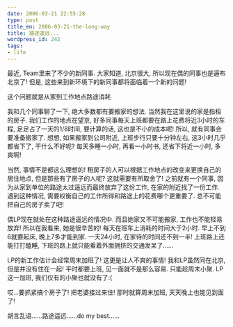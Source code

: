 ```yaml
---
date: 2006-03-21 22:55:28
type: post
title_en: 2006-03-21-the-long-way
title: 路途遥远...
wordpress_id: 242
tags:
- life
---
```


最近, Team里来了不少的新同事. 大家知道, 北京很大, 所以现在偶的同事也是遍布北京了! 但是, 这些来到新环境下的新同事都将面临着一个新的问题!

这个问题就是从家到工作地点路途消耗

我和几个同事聊了一下, 绝大多数都有要搬家的想法. 当然我在这里说的家是指租的房子. 我们工作的地点在望京, 好多同事每天上班都要在路上花费将近3小时的车程, 足足占了一天的1/8时间, 要计算的话, 这也是不小的成本呢! 所以, 就有同事会要准备搬家了. 想想, 如果搬家到公司附近, 上班步行只要十分钟左右, 这3小时几乎都省下了, 干什么不好呢? 每天多睡一小时, 再看一小时书, 还省下将近一小时, 多爽啊!

当然, 事情不是都这么理想的! 租房子的人可以根据工作地点的改变来更换自己的居住地点, 但是那些有了房子的人呢? 这就需要有所取舍了! 之前就有一个同事, 因为从家到单位的路途太过遥远而最终放弃了这份工作, 在家的附近找了一份工作. 遇到这种情况, 需要权衡自己的工作所得和路途上的花费哪个更重要了. 总不可能把自己的房子卖了吧!

偶LP现在就处在这种路途遥远的情况中. 而且她家又不可能搬家, 工作也不能轻易放弃! 所以在我看来, 她是很辛苦的! 每天在班车上消耗的时间大于2小时. 早上不到6就要起床, 晚上7多才能到家. 一天24小时, 在家待的时间还不到一半! 上班路上还能打打瞌睡, 下班的路上就只能看着外面拥挤的交通发呆了......

LP的新工作估计会经常周末加班了! 这更是让人不爽的事情! 我和LP虽然同在北京, 但是并没有住在一起! 平时都要上班, 见一面就不是那么容易. 只能趁周末小聚. LP这一加班, 我们仅有的小聚也就没有了:(

哎...要抓紧搞个房子了! 把老婆接过来住! 那时就算周末加班, 天天晚上也能见到面了!

胡言乱语......路途遥远......do my best......
